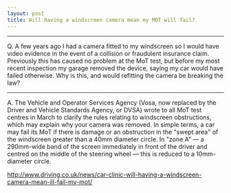 ```yaml
---
layout: post
title: Will having a windscreen camera mean my MOT will fail?
---
```

----------
Q. A few years ago I had a camera fitted to my windscreen so I would have video evidence in the event of a collision or fraudulent insurance claim. Previously this has caused no problem at the MoT test, but before my most recent inspection my garage removed the device, saying my car would have failed otherwise. Why is this, and would refitting the camera be breaking the law?

----------
A. The Vehicle and Operator Services Agency (Vosa, now replaced by the Driver and Vehicle Standards Agency, or DVSA) wrote to all MoT test centres in March to clarify the rules relating to windscreen obstructions, which may explain why your camera was removed. In simple terms, a car may fail its MoT if there is damage or an obstruction in the "swept area" of the windscreen greater than a 40mm diameter circle. In "zone A" — a 290mm-wide band of the screen immediately in front of the driver and centred on the middle of the steering wheel — this is reduced to a 10mm-diameter circle.

<a href="http://www.driving.co.uk/news/car-clinic-will-having-a-windscreen-camera-mean-ill-fail-my-mot/">http://www.driving.co.uk/news/car-clinic-will-having-a-windscreen-camera-mean-ill-fail-my-mot/</a>